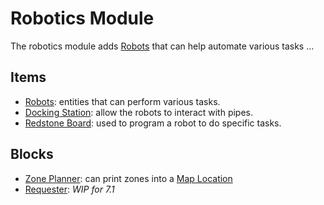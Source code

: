 # Robotics Module

The robotics module adds [Robots](/Robotics/Robots.md) that can help automate various tasks ...

## Items

 * [Robots](/Robotics/Robots.md#Crafting): entities that can perform various tasks.
 * [Docking Station](/Robotics/Item_Docking_Station.md): allow the robots to interact with pipes.
 * [Redstone Board](/Robotics/Item_Redstone_Board.md): used to program a robot to do specific tasks.

## Blocks

 * [Zone Planner](/Robotics/Block_Zone_Planner.md): can print zones into a [Map Location](/Core/Map_Location.md)
 * [Requester](/Robotics/Block_Requester.md): *WIP for 7.1*
